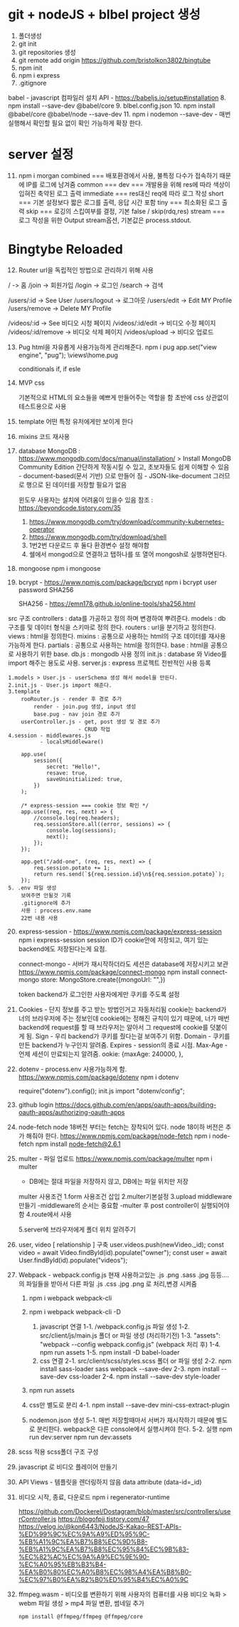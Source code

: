 # git + nodeJS + blbel project 생성

1. 폴더생성
2. git init
3. git repositories 생성
4. git remote add origin https://github.com/bristolkon3802/bingtube
5. npm init
6. npm i express
7. .gitignore

babel - javascript 컴파일러
설치 API - https://babeljs.io/setup#installation 8. npm install --save-dev @babel/core 9. blbel.config.json 10. npm install @babel/core @babel/node --save-dev 11. npm i nodemon --save-dev - 매번 실행해서 확인할 필요 없이 확인 가능하게 확장 한다.

# server 설정

11. npm i morgan
    combined === 배포환경에서 사용, 불특정 다수가 접속하기 때문에 IP를 로그에 남겨줌
    common ===
    dev === 개발용을 위해 res에 따라 색상이 입혀진 축약된 로그 출력
    immediate === res대신 req에 따라 로그 작성
    short === 기본 설정보다 짧은 로그를 출력, 응답 시간 포함
    tiny === 최소화된 로그 출력
    skip === 로깅의 스킵여부를 결정, 기본 false / skip(rdq,res)
    stream === 로그 작성을 위한 Output stream옵션, 기본값은 process.stdout.

# Bingtybe Reloaded

12. Router
    url을 독립적인 방법으로 관리하기 위해 사용

/ -> 홈
/join -> 회원가입
/login -> 로그인
/search -> 검색

/users/:id -> See User
/users/logout -> 로그아웃
/users/edit -> Edit MY Profile
/users/remove -> Delete MY Profile

/videos/:id -> See 비디오 시청 페이지
/videos/:id/edit -> 비디오 수정 페이지
/videos/:id/remove -> 비디오 삭제 페이지
/videos/upload -> 비디오 업로드

13. Pug
    html을 자유롭게 사용가능하게 관리해준다.
    npm i pug
    app.set("view engine", "pug");
    \views\home.pug

    <!--
    base.pug 반복 or 공통 소스 입력
        직접 렌더링 하지 않고 pug 파일에 상속 함
    pug 파일 명은 소문자로만... or 공백 안됨
    #{} script 사용 선언
    inclued 상속
    block [name] 콘텐츠를 대신 넣을 수 있음
        block은 확장한 파일과 커뮤니케이션 할 수 있게 함
    -->

    conditionals
    if, if esle

14. MVP css
    <link rel="stylesheet" href="https://unpkg.com/mvp.css"> 
    기본적으로 HTML의 요소들을 예쁘게 만들어주는 역할을 함
    초반에 css 상관없이 테스트용으로 사용

15. template
    어떤 특정 유저에게만 보이게 한다

16. mixins
    코드 재사용

17. database
    MongoDB : https://www.mongodb.com/docs/manual/installation/ > Install MongoDB Community Edition
    간단하게 작동시킬 수 있고, 초보자들도 쉽게 이해할 수 있음 - document-based(문서 기반) 으로 만들어 짐 - JSON-like-document 그러므로 행으로 된 데이터를 저장할 필요가 없음

    윈도우 사용자는 설치에 어려움이 있을수 있음
    참조 : https://beyondcode.tistory.com/35

    1. https://www.mongodb.com/try/download/community-kubernetes-operator
    2. https://www.mongodb.com/try/download/shell
    3. 1번2번 다운로드 후 둘다 환경변수 설정 해야함
    4. 쉘에서 mongod으로 연결하고 탭하나를 또 열어 mongosh로 실행하면된다.

18. mongoose
    npm i mongoose

19. bcrypt - https://www.npmjs.com/package/bcrypt
    npm i bcrypt
    user password SHA256

    SHA256 - https://emn178.github.io/online-tools/sha256.html

src 구조
controllers : data를 가공하고 정의 하며 변경하여 뿌려준다.
models : db 구조를 및 데이터 형식을 스키마로 정의 한다.
routers : url을 분기하고 정의한다.
views : html을 정의한다.
mixins : 공통으로 사용하는 html의 구조 데이터를 재사용 가능하게 한다.
partials : 공통으로 사용하는 html을 정의한다.
base : html을 공통으로 사용하기 위한 base.
db.js : mongodb 사용 정의
init.js : database 와 Video를 import 해주는 용도로 사용.
server.js : express 프로젝트 전반적인 사용 등록

    1.models > User.js - userSchema 생성 해서 model을 만든다.
    2.init.js - User.js import 해준다.
    3.template
        rooRouter.js - render 후 경로 추가
            render - join.pug 생성, input 생성
            base.pug - nav join 경로 추가
        userController.js - get, post 생성 및 경로 추가
                          - CRUD 작업
    4.session - middlewares.js
              - localsMiddleware()

        app.use(
            session({
                secret: "Hello!",
                resave: true,
                saveUninitialized: true,
            })
        );

        /* express-session === cookie 정보 확인 */
        app.use((req, res, next) => {
            //console.log(req.headers);
            req.sessionStore.all((error, sessions) => {
                console.log(sessions);
                next();
            });
        });

        app.get("/add-one", (req, res, next) => {
            req.session.potato += 1;
            return res.send(`${req.session.id}\n${req.session.potato}`);
        });
    5. .env 파일 생성
        보여주면 안될것 기록
        .gitignore에 추가
        사용 : process.env.name
        22번 내용 사용

20. express-session -
    https://www.npmjs.com/package/express-session
    npm i express-session
    session ID가 cookie안에 저장되고,
    여기 있는 backend에도 저장된다는게 요점.

    connect-mongo - 서버가 재시작하더라도 세션은 database에 저장시키고 보관
    https://www.npmjs.com/package/connect-mongo
    npm install connect-mongo
    store: MongoStore.create({mongoUrl: "",})

    token
    backend가 로그인한 사용자에게만 쿠키를 주도록 설정

21. Cookies - 단지 정보를 주고 받는 방법인거고 자동처리됨
    cookie는 backend가 너의 브라우저에 주는 정보인데
    cookie에는 정해진 규칙이 있기 때문에, 너가 매번 backend에 request를 할 때
    브라우저는 알아서 그 request에 cookie를 덧붙이게 됨.
    Sign - 우리 backend가 쿠키를 줬다는걸 보여주기 위함.
    Domain - 쿠키를 만든 backend가 누구인지 알려줌.
    Expires - session의 종료 시점.
    Max-Age - 언제 세션이 만료되는지 알려줌.
    ookie: {maxAge: 240000, },

22. dotenv - process.env 사용가능하게 함.
    https://www.npmjs.com/package/dotenv
    npm i dotenv

    require("dotenv").config();
    init.js
    import "dotenv/config";

23. github login
    https://docs.github.com/en/apps/oauth-apps/building-oauth-apps/authorizing-oauth-apps

24. node-fetch
    node 18버전 부터는 fetch는 장착되어 있다.
    node 18이하 버전은 추가 해줘야 한다.
    https://www.npmjs.com/package/node-fetch
    npm i node-fetch
    npm install node-fetch@2.6.1

25. multer - 파일 업로드
    https://www.npmjs.com/package/multer
    npm i multer

    - DB에는 절대 파일을 저장하지 않고, DB에는 파일 위치만 저장

    multer 사용조건
    1.form 사용조건 삽입
    2.multer기본설정
    3.upload middleware만들기
    -middleware의 순서는 중요함
    -multer 후 post controller이 실행되어야 함
    4.route에서 사용

    5.server에 브라우저에게 폴더 위치 알려주기

26. user, video [ relationship ] 구축
    user.videos.push(newVideo.\_id);
    const video = await Video.findById(id).populate("owner");
    const user = await User.findById(id).populate("videos");

27. Webpack - webpack.config.js
    현재 사용하고있는 .js .png .sass .jpg 등등....의 파일들을 받아서
    다른 파일 .js .css .jpg .png 로 처리,변경 시켜줌

    1. npm i webpack webpack-cli
    2. npm i webpack webpack-cli -D
       1. javascript 연결
          1-1. /webpack.config.js 파일 생성
          1-2. src/client/js/main.js 폴더 or 파일 생성 (처리하기전)
          1-3. "assets": "webpack --config webpack.config.js" (webpack 처리 후)
          1-4. npm run assets
          1-5. npm install -D babel-loader
       2. css 연결
          2-1. src/client/scss/styles.scss 폴더 or 파일 생성
          2-2. npm install sass-loader sass webpack --save-dev
          2-3. npm install --save-dev css-loader
          2-4. npm install --save-dev style-loader
    3. npm run assets

    4. css만 별도로 분리
       4-1. npm install --save-dev mini-css-extract-plugin
    5. nodemon.json 생성
       5-1. 매번 저장할때마서 서버가 재시작하기 때문에 별도로 분리한다. webpack은 다른 console에서 실행시켜야 한다.
       5-2. 실행
       npm run dev:server
       npm run dev:assets

28. scss 적용
    scss폴더 구조 구성

29. javascript 로 비디오 플레이어 만들기

30. API Views - 템플릿을 렌더링하지 않음
    data attribute
    (data-id=\_id)

31. 비디오 시작, 종료, 다운로드
    npm i regenerator-runtime

    https://github.com/Dockerel/Dostagram/blob/master/src/controllers/userController.js
    https://blogofpjj.tistory.com/47
    https://velog.io/@kon6443/NodeJS-Kakao-REST-APIs-%ED%99%9C%EC%9A%A9%ED%95%9C-%EB%A1%9C%EA%B7%B8%EC%9D%B8-%EB%A1%9C%EA%B7%B8%EC%95%84%EC%9B%83-%EC%82%AC%EC%9A%A9%EC%9E%90-%EC%A0%95%EB%B3%B4-%EA%B0%80%EC%A0%B8%EC%98%A4%EA%B8%B0-%EC%97%B0%EA%B2%B0%ED%95%B4%EC%A0%9C

32. ffmpeg.wasm - 비디오를 변환하기 위해 사용자의 컴퓨터를 사용
    비디오 녹화 > webm 파일 생성 > mp4 파일 변환, 썸네일 추가

        npm install @ffmpeg/ffmpeg @ffmpeg/core
